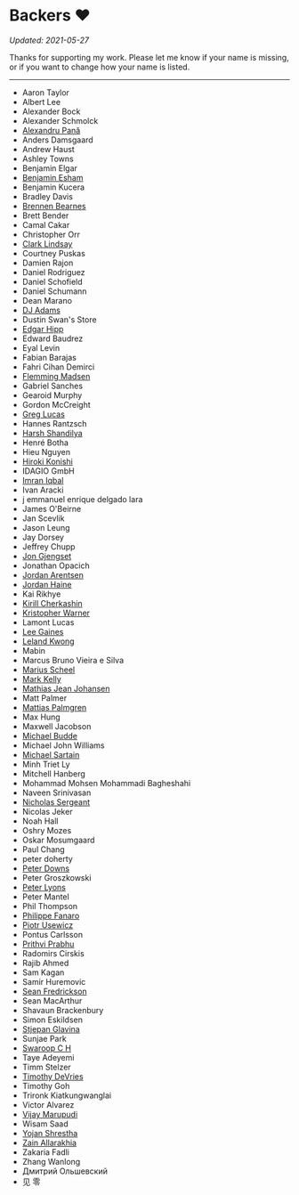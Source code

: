 Backers :heart:
===============

*Updated: 2021-05-27*

Thanks for supporting my work. Please let me know if your name is missing, or
if you want to change how your name is listed.

---

- Aaron Taylor
- Albert Lee
- Alexander Bock
- Alexander Schmolck
- [Alexandru Pană](https://github.com/alexpana)
- Anders Damsgaard
- Andrew Haust
- Ashley Towns
- Benjamin Elgar
- [Benjamin Esham](https://esham.io/)
- Benjamin Kucera
- Bradley Davis
- [Brennen Bearnes](https://p1k3.com/)
- Brett Bender
- Camal Cakar
- Christopher Orr
- [Clark Lindsay](https://github.com/clark-lindsay)
- Courtney Puskas
- Damien Rajon
- Daniel Rodriguez
- Daniel Schofield
- Daniel Schumann
- Dean Marano
- [DJ Adams](https://github.com/qmacro)
- Dustin Swan's Store
- [Edgar Hipp](https://github.com/edi9999)
- Edward Baudrez
- Eyal Levin
- Fabian Barajas
- Fahri Cihan Demirci
- [Flemming Madsen](https://github.com/themadsens)
- Gabriel Sanches
- Gearoid Murphy
- Gordon McCreight
- [Greg Lucas](https://github.com/glucas)
- Hannes Rantzsch
- [Harsh Shandilya](https://msfjarvis.dev/)
- Henré Botha
- Hieu Nguyen
- [Hiroki Konishi](https://github.com/relastle)
- IDAGIO GmbH
- [Imran Iqbal](https://github.com/imran-iq)
- Ivan Aracki
- j emmanuel enrique delgado lara
- James O'Beirne
- Jan Scevlik
- Jason Leung
- Jay Dorsey
- Jeffrey Chupp
- [Jon Gjengset](https://thesquareplanet.com/)
- Jonathan Opacich
- [Jordan Arentsen](https://github.com/blissdev)
- [Jordan Haine](https://github.com/Gee19)
- Kai Rikhye
- [Kirill Cherkashin](https://github.com/kirjs)
- [Kristopher Warner](https://github.com/kdwarn)
- Lamont Lucas
- [Lee Gaines](https://github.com/eightlimbed)
- [Leland Kwong](https://lelandkwong.com/)
- Mabin
- Marcus Bruno Vieira e Silva
- [Marius Scheel](https://mariusscheel.de/)
- [Mark Kelly](https://github.com/mckellygit)
- [Mathias Jean Johansen](https://mjj.io/)
- Matt Palmer
- [Mattias Palmgren](https://github.com/mattiaspalmgren)
- Max Hung
- Maxwell Jacobson
- [Michael Budde](https://github.com/mbudde)
- Michael John Williams
- [Michael Sartain](https://github.com/mikesart)
- Minh Triet Ly
- Mitchell Hanberg
- Mohammad Mohsen Mohammadi Bagheshahi
- Naveen Srinivasan
- [Nicholas Sergeant](https://nicksergeant.com/)
- Nicolas Jeker
- Noah Hall
- Oshry Mozes
- Oskar Mosumgaard
- Paul Chang
- peter doherty
- [Peter Downs](https://github.com/peterldowns)
- Peter Groszkowski
- [Peter Lyons](https://peterlyons.com/)
- Peter Mantel
- Phil Thompson
- [Philippe Fanaro](https://github.com/psygo)
- [Piotr Usewicz](https://github.com/pusewicz)
- Pontus Carlsson
- [Prithvi Prabhu](https://github.com/lo5)
- Radomirs Cirskis
- Rajib Ahmed
- Sam Kagan
- Samir Huremovic
- [Sean Fredrickson](https://github.com/seanfredrickson)
- Sean MacArthur
- Shavaun Brackenbury
- Simon Eskildsen
- [Stjepan Glavina](https://github.com/stjepang)
- Sunjae Park
- [Swaroop C H](https://github.com/swaroopch)
- Taye Adeyemi
- Timm Stelzer
- [Timothy DeVries](https://github.com/tjdevries)
- Timothy Goh
- Trironk Kiatkungwanglai
- Victor Alvarez
- [Vijay Marupudi](https://github.com/vijaymarupudi)
- Wisam Saad
- [Yojan Shrestha](https://github.com/shri3k)
- [Zain Allarakhia](https://github.com/zallarak)
- Zakaria Fadli
- Zhang Wanlong
- Дмитрий Ольшевский
- 见 零
